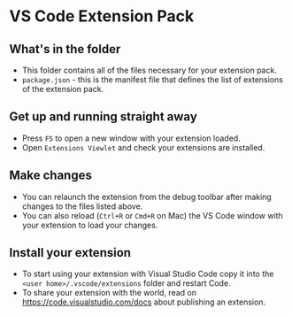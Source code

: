 # VS Code Extension Pack

## What's in the folder

- This folder contains all of the files necessary for your extension pack.
- `package.json` - this is the manifest file that defines the list of extensions of the extension pack.

## Get up and running straight away

- Press `F5` to open a new window with your extension loaded.
- Open `Extensions Viewlet` and check your extensions are installed.

## Make changes

- You can relaunch the extension from the debug toolbar after making changes to the files listed above.
- You can also reload (`Ctrl+R` or `Cmd+R` on Mac) the VS Code window with your extension to load your changes.

## Install your extension

- To start using your extension with Visual Studio Code copy it into the `<user home>/.vscode/extensions` folder and restart Code.
- To share your extension with the world, read on https://code.visualstudio.com/docs about publishing an extension.

